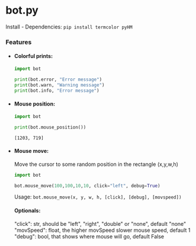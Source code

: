 # bot.py

Install - Dependencies:
`pip install termcolor pyHM`

### Features

- #### Colorful prints:
    ```python
    import bot
  
    print(bot.error, "Error message")
    print(bot.warn, "Warning message")
    print(bot.info, "Error message")
    ```
  
- #### Mouse position:
    ```python
    import bot
  
    print(bot.mouse_position())
    ```
    `[1203, 719]`

- #### Mouse move:
    Move the cursor to some random position in the rectangle (x,y,w,h)
    
    ```python
    import bot
  
    bot.mouse_move(100,100,10,10, click="left", debug=True)
    ```
    Usage: `bot.mouse_move(x, y, w, h, [click], [debug], [movspeed])`  
      
    #### Optionals:  
    "click": str, should be "left", "right", "double" or "none", default "none"  
    "movSpeed": float, the higher movSpeed slower mouse speed, default 1  
    "debug": bool, that shows where mouse will go, default False  
    